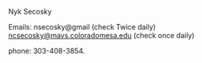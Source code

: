 Nyk Secosky

Emails:
nsecosky@gmail (check Twice daily)
ncsecosky@mavs.coloradomesa.edu (check once daily)

phone: 303-408-3854.
